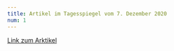```yaml
---
title: Artikel im Tagesspiegel vom 7. Dezember 2020
num: 1
---
```


[Link zum Arktikel](./20201207_09_TS-D-1F-HP_LR.pdf)